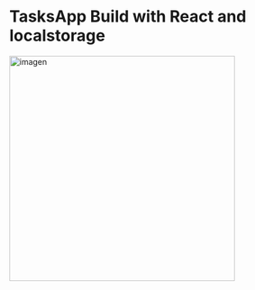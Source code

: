 # TasksApp Build with React and localstorage

<img src="https://i.ibb.co/HdCNtDM/imagen.png" alt="imagen" width="400" />
